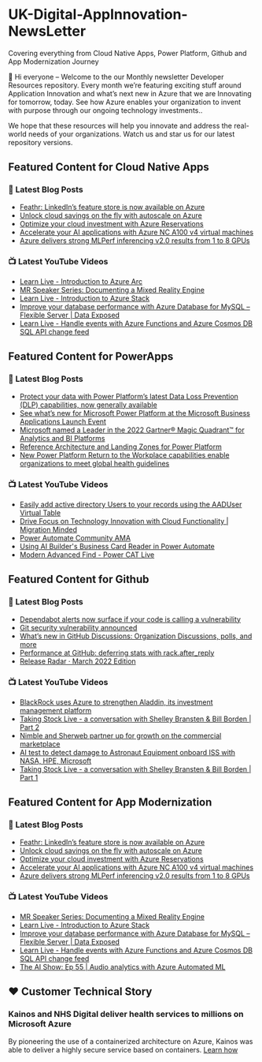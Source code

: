 # UK-Digital-AppInnovation-NewsLetter

Covering everything from Cloud Native Apps, Power Platform, Github and App Modernization Journey

👋 Hi everyone – Welcome to the our Monthly newsletter Developer Resources repository. Every month we’re featuring exciting stuff around Application Innovation and what’s next new in Azure that we are Innovating for tomorrow, today. See how Azure enables your organization to invent with purpose through our ongoing technology investments..


We hope that these resources will help you innovate and address the real-world needs of your organizations. Watch us and star us for our latest repository versions.

## Featured Content for Cloud Native Apps


### 📝 Latest Blog Posts

    
<!-- BLOGCNA:START -->
- [Feathr: LinkedIn’s feature store is now available on Azure](https://azure.microsoft.com/blog/feathr-linkedin-s-feature-store-is-now-available-on-azure/)
- [Unlock cloud savings on the fly with autoscale on Azure](https://azure.microsoft.com/blog/unlock-cloud-savings-on-the-fly-with-autoscale-on-azure/)
- [Optimize your cloud investment with Azure Reservations](https://azure.microsoft.com/blog/optimize-your-cloud-investment-with-azure-reservations/)
- [Accelerate your AI applications with Azure NC A100 v4 virtual machines](https://azure.microsoft.com/blog/accelerate-your-ai-applications-with-azure-nc-a100-v4-virtual-machines/)
- [Azure delivers strong MLPerf inferencing v2.0 results from 1 to 8 GPUs](https://azure.microsoft.com/blog/azure-delivers-strong-mlperf-inferencing-v20-results-from-1-to-8-gpus/)
<!-- BLOGCNA:END -->

### 📺 Latest YouTube Videos

 
<!-- YOUTUBECNA:START -->
- [Learn Live - Introduction to Azure Arc](https://www.youtube.com/watch?v=rNa74yxwhU0)
- [MR Speaker Series: Documenting a Mixed Reality Engine](https://www.youtube.com/watch?v=hmMlXQcHeFo)
- [Learn Live - Introduction to Azure Stack](https://www.youtube.com/watch?v=Oxwn8112loo)
- [Improve your database performance with Azure Database for MySQL – Flexible Server | Data Exposed](https://www.youtube.com/watch?v=HrNgG6MSTLU)
- [Learn Live - Handle events with Azure Functions and Azure Cosmos DB SQL API change feed](https://www.youtube.com/watch?v=cXztOak3iuk)
<!-- YOUTUBECNA:END -->

##  Featured Content for PowerApps
### 📝 Latest Blog Posts
<!-- BLOGPOWER:START -->
- [Protect your data with Power Platform’s latest Data Loss Prevention (DLP) capabilities, now generally available](https://cloudblogs.microsoft.com/powerplatform/2022/04/11/protect-your-data-with-power-platforms-latest-data-loss-prevention-dlp-capabilities-now-generally-available/)
- [See what’s new for Microsoft Power Platform at the Microsoft Business Applications Launch Event](https://cloudblogs.microsoft.com/powerplatform/2022/03/30/see-whats-new-for-microsoft-power-platform-at-the-microsoft-business-applications-launch-event/)
- [Microsoft named a Leader in the 2022 Gartner® Magic Quadrant™ for Analytics and BI Platforms](https://powerbi.microsoft.com/en-us/blog/microsoft-named-a-leader-in-the-2022-gartner-magic-quadrant-for-analytics-and-bi-platforms/)
- [Reference Architecture and Landing Zones for Power Platform](https://cloudblogs.microsoft.com/powerplatform/2022/02/18/north-star-architecture-and-landing-zones-for-power-platform/)
- [New Power Platform Return to the Workplace capabilities enable organizations to meet global health guidelines](https://cloudblogs.microsoft.com/powerplatform/2021/11/30/new-power-platform-return-to-the-workplace-capabilities-enable-organizations-to-meet-global-health-guidelines/)
<!-- BLOGPOWER:END -->
 ### 📺 Latest YouTube Videos
    
<!-- YOUTUBEPOWER:START -->
- [Easily add active directory Users to your records using the AADUser Virtual Table](https://www.youtube.com/watch?v=GHlecOwrx0A)
- [Drive Focus on Technology Innovation with Cloud Functionality | Migration Minded](https://www.youtube.com/watch?v=yavopKSZvnk)
- [Power Automate Community AMA](https://www.youtube.com/watch?v=7BYSdohYsOw)
- [Using AI Builder&#39;s Business Card Reader in Power Automate](https://www.youtube.com/watch?v=UoNOrV8a5To)
- [Modern Advanced Find - Power CAT Live](https://www.youtube.com/watch?v=ZZd-Iy_cGxU)
<!-- YOUTUBEPOWER:END -->

##  Featured Content for Github
### 📝 Latest Blog Posts
<!-- BLOGGITHUB:START -->
- [Dependabot alerts now surface if your code is calling a vulnerability](https://github.blog/2022-04-14-dependabot-alerts-now-surface-if-code-is-calling-vulnerability/)
- [Git security vulnerability announced](https://github.blog/2022-04-12-git-security-vulnerability-announced/)
- [What’s new in GitHub Discussions: Organization Discussions, polls, and more](https://github.blog/2022-04-12-whats-new-in-github-discussions-organization-discussions-polls-and-more/)
- [Performance at GitHub: deferring stats with rack.after_reply](https://github.blog/2022-04-11-performance-at-github-deferring-stats-with-rack-after_reply/)
- [Release Radar · March 2022 Edition](https://github.blog/2022-04-08-release-radar-mar-2022/)
<!-- BLOGGITHUB:END -->
### 📺 Latest YouTube Videos
<!-- YOUTUBEGITHUB:START -->
- [BlackRock uses Azure to strengthen Aladdin, its investment management platform](https://www.youtube.com/watch?v=4tm8exI0DSY)
- [Taking Stock Live - a conversation with Shelley Bransten &amp; Bill Borden | Part 2](https://www.youtube.com/watch?v=y9LU4ID2UCQ)
- [Nimble and Sherweb partner up for growth on the commercial marketplace](https://www.youtube.com/watch?v=E4ZYk60DZzE)
- [AI test to detect damage to Astronaut Equipment onboard ISS with NASA, HPE, Microsoft](https://www.youtube.com/watch?v=r-wMwGjO8yc)
- [Taking Stock Live - a conversation with Shelley Bransten &amp; Bill Borden | Part 1](https://www.youtube.com/watch?v=1LgXpaHNpT8)
<!-- YOUTUBEGITHUB:END -->
##  Featured Content for App Modernization
### 📝 Latest Blog Posts
<!-- BLOGAPPMOD:START -->
- [Feathr: LinkedIn’s feature store is now available on Azure](https://azure.microsoft.com/blog/feathr-linkedin-s-feature-store-is-now-available-on-azure/)
- [Unlock cloud savings on the fly with autoscale on Azure](https://azure.microsoft.com/blog/unlock-cloud-savings-on-the-fly-with-autoscale-on-azure/)
- [Optimize your cloud investment with Azure Reservations](https://azure.microsoft.com/blog/optimize-your-cloud-investment-with-azure-reservations/)
- [Accelerate your AI applications with Azure NC A100 v4 virtual machines](https://azure.microsoft.com/blog/accelerate-your-ai-applications-with-azure-nc-a100-v4-virtual-machines/)
- [Azure delivers strong MLPerf inferencing v2.0 results from 1 to 8 GPUs](https://azure.microsoft.com/blog/azure-delivers-strong-mlperf-inferencing-v20-results-from-1-to-8-gpus/)
<!-- BLOGAPPMOD:END -->
### 📺 Latest YouTube Videos
<!-- YOUTUBEAPPMOD:START -->
- [MR Speaker Series: Documenting a Mixed Reality Engine](https://www.youtube.com/watch?v=hmMlXQcHeFo)
- [Learn Live - Introduction to Azure Stack](https://www.youtube.com/watch?v=Oxwn8112loo)
- [Improve your database performance with Azure Database for MySQL – Flexible Server | Data Exposed](https://www.youtube.com/watch?v=HrNgG6MSTLU)
- [Learn Live - Handle events with Azure Functions and Azure Cosmos DB SQL API change feed](https://www.youtube.com/watch?v=cXztOak3iuk)
- [The AI Show: Ep 55 | Audio analytics with Azure Automated ML](https://www.youtube.com/watch?v=iHL9RmOejdo)
<!-- YOUTUBEAPPMOD:END -->


## ♥️ Customer Technical Story 

### Kainos and NHS Digital deliver health services to millions on Microsoft Azure

By pioneering the use of a containerized architecture on Azure, Kainos was able to deliver a highly secure service based on containers. [Learn how](https://customers.microsoft.com/en-us/story/1368348549535774520-kainos-and-nhs-digital-deliver-health-services-to-millions-on-microsoft-azure)

